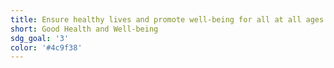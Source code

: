 ```yaml
---
title: Ensure healthy lives and promote well-being for all at all ages
short: Good Health and Well-being
sdg_goal: '3'
color: '#4c9f38'
---
```


